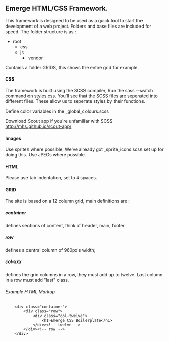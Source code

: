 ## Emerge HTML/CSS Framework.

This framework is designed to be used as a quick tool to start the development of a web project. 
Folders and base files are included for speed.
The folder structure is as :

* root 
	* css
	* js
		* vendor


Contains a folder GRIDS, this shows the entire grid for example.


#### CSS

The framework is built using the SCSS compiler, Run the sass --watch command on styles.css. 
You'll see that the SCSS files are seperated into different files. These allow us to seperate styles by their functions.

Define color variables in the _global_colours.scss 

Download Scout app if you're unfamiliar with SCSS http://mhs.github.io/scout-app/


#### Images

Use sprites where possible, We've already got _sprite_icons.scss set up for doing this.
Use JPEGs where possible.


#### HTML

Please use tab indentation, set to 4 spaces.


#### GRID

The site is based on a 12 column grid, main definitions are :

##### container 
defines sections of content, think of header, main, footer.

##### row
defines a central column of 960px's width;

##### col-xxx 
defines the grid columns in a row, they must add up to twelve. Last column in a row must add "last" class.


###### Example HTML Markup

``` 
    <div class="container">
        <div class="row">
            <div class="col-twelve">
                <h1>Emerge CSS Boilerplate</h1>
            </div><!-- twelve --> 
        </div><!-- row -->
    </div>

```




